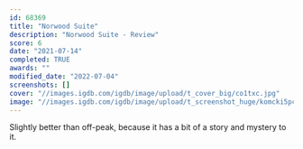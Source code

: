 ```yaml
---
id: 68369
title: "Norwood Suite"
description: "Norwood Suite - Review"
score: 6
date: "2021-07-14"
completed: TRUE
awards: ""
modified_date: "2022-07-04"
screenshots: []
cover: "//images.igdb.com/igdb/image/upload/t_cover_big/co1txc.jpg"
image: "//images.igdb.com/igdb/image/upload/t_screenshot_huge/komcki5pcujzdv2bwwfx.jpg"
---
```

Slightly better than off-peak, because it has a bit of a story and mystery to it.
